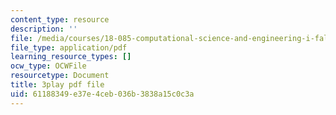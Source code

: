 ```yaml
---
content_type: resource
description: ''
file: /media/courses/18-085-computational-science-and-engineering-i-fall-2008/61188349e37e4ceb036b3838a15c0c3a_CgfkEUOFAj0.pdf
file_type: application/pdf
learning_resource_types: []
ocw_type: OCWFile
resourcetype: Document
title: 3play pdf file
uid: 61188349-e37e-4ceb-036b-3838a15c0c3a
---
```

